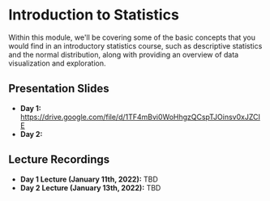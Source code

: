 # Introduction to Statistics
Within this module, we'll be covering some of the basic concepts that you would find in an introductory statistics course, such as descriptive statistics and the normal distribution, along with providing an overview of data visualization and exploration.

## Presentation Slides
* **Day 1:** https://drive.google.com/file/d/1TF4mBvi0WoHhgzQCspTJOinsv0xJZCIE
* **Day 2:** 

## Lecture Recordings

* **Day 1 Lecture (January 11th, 2022):** TBD
* **Day 2 Lecture (January 13th, 2022):** TBD
